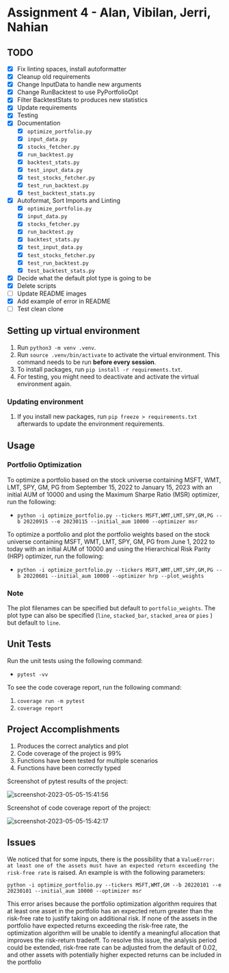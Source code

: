 # Assignment 4 - Alan, Vibilan, Jerri, Nahian

## TODO
- [x] Fix linting spaces, install autoformatter
- [x] Cleanup old requirements
- [x] Change InputData to handle new arguments
- [x] Change RunBacktest to use PyPortfolioOpt
- [x] Filter BacktestStats to produces new statistics
- [x] Update requirements
- [x] Testing
- [x] Documentation
    - [x] `optimize_portfolio.py`
    - [x] `input_data.py`
    - [x] `stocks_fetcher.py`
    - [x] `run_backtest.py`
    - [x] `backtest_stats.py`
    - [x] `test_input_data.py`
    - [x] `test_stocks_fetcher.py`
    - [x] `test_run_backtest.py`
    - [x] `test_backtest_stats.py`
- [x] Autoformat, Sort Imports and Linting
    - [x] `optimize_portfolio.py`
    - [x] `input_data.py`
    - [x] `stocks_fetcher.py`
    - [x] `run_backtest.py`
    - [x] `backtest_stats.py`
    - [x] `test_input_data.py`
    - [x] `test_stocks_fetcher.py`
    - [x] `test_run_backtest.py`
    - [x] `test_backtest_stats.py`
- [x] Decide what the default plot type is going to be
- [x] Delete scripts
- [ ] Update README images
- [x] Add example of error in README
- [ ] Test clean clone

## Setting up virtual environment

1. Run `python3 -m venv .venv`.
2. Run `source .venv/bin/activate` to activate the virtual environment. This command needs to be run **before every session**.
3. To install packages, run `pip install -r requirements.txt`.
4. For testing, you might need to deactivate and activate the virtual environment again.

### Updating environment

1. If you install new packages, run `pip freeze > requirements.txt` afterwards to update the environment requirements.

## Usage

### Portfolio Optimization

To optimize a portfolio based on the stock universe containing MSFT, WMT, LMT, SPY, GM, PG from September 15, 2022 to January 15, 2023 with an initial AUM of 10000 and using the Maximum Sharpe Ratio (MSR) optimizer, run the following:

* `python -i optimize_portfolio.py --tickers MSFT,WMT,LMT,SPY,GM,PG --b 20220915 --e 20230115 --initial_aum 10000 --optimizer msr`

To optimize a portfolio and plot the portfolio weights based on the stock universe containing MSFT, WMT, LMT, SPY, GM, PG from June 1, 2022 to today with an initial AUM of 10000 and using the Hierarchical Risk Parity (HRP) optimizer, run the following: 

* `python -i optimize_portfolio.py --tickers MSFT,WMT,LMT,SPY,GM,PG --b 20220601 --initial_aum 10000 --optimizer hrp --plot_weights`

### Note

The plot filenames can be specified but default to `portfolio_weights`. The plot type can also be specified (`line`, `stacked_bar`, `stacked_area` or `pies` ) but default to `line`.

## Unit Tests

Run the unit tests using the following command:

* `pytest -vv`

To see the code coverage report, run the following command:

1. `coverage run -m pytest`
2. `coverage report`

## Project Accomplishments

1. Produces the correct analytics and plot
2. Code coverage of the project is 99%
3. Functions have been tested for multiple scenarios
4. Functions have been correctly typed

Screenshot of pytest results of the project:

![screenshot-2023-05-05-15:41:56](https://user-images.githubusercontent.com/61618719/236402452-48e374e6-248a-4839-b617-a65858b0f3c2.png)

Screenshot of code coverage report of the project:

![screenshot-2023-05-05-15:42:17](https://user-images.githubusercontent.com/61618719/236402473-d2a03f93-0886-4431-b978-2f2d0a5f5b2d.png)

## Issues

We noticed that for some inputs, there is the possibility that a `ValueError: at least one of the assets must have an expected return exceeding the risk-free rate` is raised. An example is with the following parameters:

`python -i optimize_portfolio.py --tickers MSFT,WMT,GM --b 20220101 --e 20230101 --initial_aum 10000 --optimizer msr`

This error arises because the portfolio optimization algorithm requires that at least one asset in the portfolio has an expected return greater than the risk-free rate to justify taking on additional risk. If none of the assets in the portfolio have expected returns exceeding the risk-free rate, the optimization algorithm will be unable to identify a meaningful allocation that improves the risk-return tradeoff. To resolve this issue, the analysis period could be extended, risk-free rate can be adjusted from the default of 0.02, and other assets with potentially higher expected returns can be included in the portfolio
